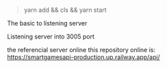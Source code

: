 > yarn add && cls && yarn start

The basic to listening server

Listening server into 3005 port

the referencial server online this repository  online is: https://smartgamesapi-production.up.railway.app/api/
